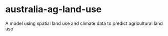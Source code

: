 # australia-ag-land-use
A model using spatial land use and climate data to predict agricultural land use  
